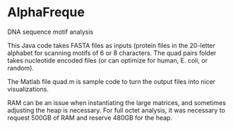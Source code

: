 # AlphaFreque
DNA sequence motif analysis

This Java code takes FASTA files as inputs (protein files in the 20-letter alphabet for scanning motifs of 6 or 8 characters. The quad pairs folder takes nucleotide encoded files (or can optimize for human, E. coli, or random).

The Matlab file quad.m is sample code to turn the output files into nicer visualizations.

RAM can be an issue when instantiating the large matrices, and sometimes adjusting the heap is necessary. For full octet analysis, it was necessary to request 500GB of RAM and reserve 480GB for the heap.
